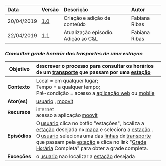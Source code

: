 |Data|Versão|Descrição|Autor|
|:---|:---|:---|:---|
|20/04/2019|[1.0](https://github.com/Andre-Eduardo/2019.1-Requisitos-Moovit/tree/master/cenarios/versao%20cenarios%201.0)|Criação e adição de conteúdo|Fabiana Ribas|
|22/04/2019|[1.1](https://github.com/Andre-Eduardo/2019.1-Requisitos-Moovit/tree/master/cenarios/versao%20cenarios%201.1)|Atualização episodio. Adição ao C&L|Fabiana Ribas|


### ***<a name="Consultar Grade Horaria Dos Trasportes De Uma Estaçao">Consultar grade horaria dos trasportes de uma estaçao</a>***

|**Objetivo**|descrever o processo para consultar os horários de um [transporte](https://github.com/Andre-Eduardo/2019.1-Requisitos-Moovit/wiki/L63---transporte) que passam por uma [estação](https://github.com/Andre-Eduardo/2019.1-Requisitos-Moovit/wiki/L18---esta%C3%A7%C3%A3o) |
|--|:--|
|**Contexto**|Local = em qualquer lugar; <br>Tempo = a qualquer tempo;<br>Pré-condição = acesso a [aplicação web](https://github.com/Andre-Eduardo/2019.1-Requisitos-Moovit/wiki/L04--Aplica%C3%A7%C3%A3o-Web) ou [mobile](https://github.com/Andre-Eduardo/2019.1-Requisitos-Moovit/wiki/L03---aplica%C3%A7ao-mobile) |
|**Ator(es)**|[usuario](https://github.com/Andre-Eduardo/2019.1-Requisitos-Moovit/wiki/L65-Usu%C3%A1rio) , [moovit](https://github.com/Andre-Eduardo/2019.1-Requisitos-Moovit/wiki/L38---moovit) |
|**Recursos**|internet<br>acesso a aplicação [moovit](https://github.com/Andre-Eduardo/2019.1-Requisitos-Moovit/wiki/L38---moovit) |
|**Episódios**|O [usuario](https://github.com/Andre-Eduardo/2019.1-Requisitos-Moovit/wiki/L65-Usu%C3%A1rio) clica no botão "estações", localiza a [estação](https://github.com/Andre-Eduardo/2019.1-Requisitos-Moovit/wiki/L18---esta%C3%A7%C3%A3o) desejada no [mapa](https://github.com/Andre-Eduardo/2019.1-Requisitos-Moovit/wiki/L18---mapa) e seleciona a [estação](https://github.com/Andre-Eduardo/2019.1-Requisitos-Moovit/wiki/L18---esta%C3%A7%C3%A3o) .<br>O [usuario](https://github.com/Andre-Eduardo/2019.1-Requisitos-Moovit/wiki/L65-Usu%C3%A1rio) seleciona uma das [linhas](https://github.com/Andre-Eduardo/2019.1-Requisitos-Moovit/wiki/L30---linhas) de [transporte](https://github.com/Andre-Eduardo/2019.1-Requisitos-Moovit/wiki/L63---transporte) que passam pela [estação](https://github.com/Andre-Eduardo/2019.1-Requisitos-Moovit/wiki/L18---esta%C3%A7%C3%A3o) e clica no link "[Grade Horária](https://github.com/Andre-Eduardo/2019.1-Requisitos-Moovit/wiki/L22---grade-horaria) Completa" para obter a grade completa. |
|**Exceções**|o [usuario](https://github.com/Andre-Eduardo/2019.1-Requisitos-Moovit/wiki/L65-Usu%C3%A1rio) nao localizar a [estação](https://github.com/Andre-Eduardo/2019.1-Requisitos-Moovit/wiki/L18---esta%C3%A7%C3%A3o) desejada |
<br><br>